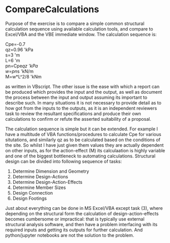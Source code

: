 # CompareCalculations
Purpose of the exercise is to compare a simple common structural calculation sequence using available calculation tools, and compare to Excel/VBA and the VBE immediate window. The calculation sequence is:

  Cpe=-0.7  
  qz=0.96		'kPa  
  s=3				'm  
  L=6				'm  
  pn=Cpe*qz	'kPa  
  w=pn*s  	'kN/m  
  M=w*L^2/8	'kNm

as written in VBscript. The other issue is the ease with which a report can be produced which provides the input and the output, as well as document the process between the input and output assuming its important to describe such. In many situations it is not necessary to provide detail as to how got from the inputs to the outputs, as it is an independent reviewers task to review the resultant specifications and produce their own calculations to confirm or refute the asserted suitability of a proposal.

The calculation sequence is simple but it can be extended. For example I have a multitude of VBA functions/procedures to calculate Cpe for various situtations, and similarly qz as to be calculated based on the conditions of the site. So whilst I have just given them values they are actually dependent on other inputs, as for the action-effect (M) its calculaation is highly variable and one of the biggest bottleneck to automating calculations. Structural design can be divided into following sequence of tasks:

1) Determine Dimension and Geometry
2) Determine Design-Actions
3) Determine Design-Action-Effects
4) Determine Member Sizes
5) Design Connection
6) Design Footings

Just about everything can be done in MS Excel/VBA except task (3), where depending on the structural form the calculation of design-action-effects becomes cumbersome or impractical: that is typically use external structural analysis software, and then have a problem interfacing with its required inputs and getting its outputs for further calculation. And python/jupyter notebooks are not the solution to the problem.
